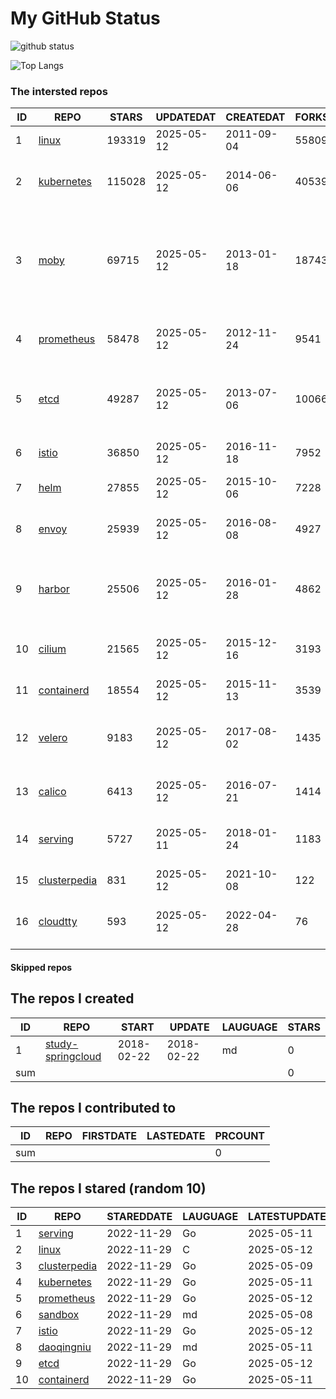 # My GitHub Status

<img src="https://github-readme-stats-1.yihong0618.vercel.app/api?username=daoqingniu&show_icons=true&&&hide_title=true&count_private=true" alt="github status" />

![Top Langs](https://github-readme-stats-1.yihong0618.vercel.app/api/top-langs/?username=daoqingniu&layout=compact)

<!--START_SECTION:github_repos-->
### The intersted repos
| ID |                              REPO                               | STARS  | UPDATEDAT  | CREATEDAT  | FORKSCOUNT |                                                DESCRIPTIONS                                                |
|----|-----------------------------------------------------------------|--------|------------|------------|------------|------------------------------------------------------------------------------------------------------------|
|  1 | [linux](https://github.com/torvalds/linux)                      | 193319 | 2025-05-12 | 2011-09-04 |      55809 | Linux kernel source tree                                                                                   |
|  2 | [kubernetes](https://github.com/kubernetes/kubernetes)          | 115028 | 2025-05-12 | 2014-06-06 |      40539 | Production-Grade Container Scheduling and Management                                                       |
|  3 | [moby](https://github.com/moby/moby)                            |  69715 | 2025-05-12 | 2013-01-18 |      18743 | The Moby Project - a collaborative project for the container ecosystem to assemble container-based systems |
|  4 | [prometheus](https://github.com/prometheus/prometheus)          |  58478 | 2025-05-12 | 2012-11-24 |       9541 | The Prometheus monitoring system and time series database.                                                 |
|  5 | [etcd](https://github.com/etcd-io/etcd)                         |  49287 | 2025-05-12 | 2013-07-06 |      10066 | Distributed reliable key-value store for the most critical data of a distributed system                    |
|  6 | [istio](https://github.com/istio/istio)                         |  36850 | 2025-05-12 | 2016-11-18 |       7952 | Connect, secure, control, and observe services.                                                            |
|  7 | [helm](https://github.com/helm/helm)                            |  27855 | 2025-05-12 | 2015-10-06 |       7228 | The Kubernetes Package Manager                                                                             |
|  8 | [envoy](https://github.com/envoyproxy/envoy)                    |  25939 | 2025-05-12 | 2016-08-08 |       4927 | Cloud-native high-performance edge/middle/service proxy                                                    |
|  9 | [harbor](https://github.com/goharbor/harbor)                    |  25506 | 2025-05-12 | 2016-01-28 |       4862 | An open source trusted cloud native registry project that stores, signs, and scans content.                |
| 10 | [cilium](https://github.com/cilium/cilium)                      |  21565 | 2025-05-12 | 2015-12-16 |       3193 | eBPF-based Networking, Security, and Observability                                                         |
| 11 | [containerd](https://github.com/containerd/containerd)          |  18554 | 2025-05-12 | 2015-11-13 |       3539 | An open and reliable container runtime                                                                     |
| 12 | [velero](https://github.com/vmware-tanzu/velero)                |   9183 | 2025-05-12 | 2017-08-02 |       1435 | Backup and migrate Kubernetes applications and their persistent volumes                                    |
| 13 | [calico](https://github.com/projectcalico/calico)               |   6413 | 2025-05-12 | 2016-07-21 |       1414 | Cloud native networking and network security                                                               |
| 14 | [serving](https://github.com/knative/serving)                   |   5727 | 2025-05-11 | 2018-01-24 |       1183 | Kubernetes-based, scale-to-zero, request-driven compute                                                    |
| 15 | [clusterpedia](https://github.com/clusterpedia-io/clusterpedia) |    831 | 2025-05-12 | 2021-10-08 |        122 | The Encyclopedia of Kubernetes clusters                                                                    |
| 16 | [cloudtty](https://github.com/cloudtty/cloudtty)                |    593 | 2025-05-12 | 2022-04-28 |         76 | A Friendly Kubernetes CloudShell (Web Terminal) !                                                          |



#### Skipped repos
<!--END_SECTION:github_repos-->

<!--START_SECTION:my_github-->
## The repos I created
| ID  |                                 REPO                                 |   START    |   UPDATE   | LAUGUAGE | STARS |
|-----|----------------------------------------------------------------------|------------|------------|----------|-------|
|   1 | [study-springcloud](https://github.com/daoqingniu/study-springcloud) | 2018-02-22 | 2018-02-22 | md       |     0 |
| sum |                                                                      |            |            |          |     0 |

## The repos I contributed to
| ID  | REPO | FIRSTDATE | LASTEDATE | PRCOUNT |
|-----|------|-----------|-----------|---------|
| sum |      |           |           |       0 |

## The repos I stared (random 10)
| ID |                              REPO                               | STAREDDATE | LAUGUAGE | LATESTUPDATE |
|----|-----------------------------------------------------------------|------------|----------|--------------|
|  1 | [serving](https://github.com/knative/serving)                   | 2022-11-29 | Go       | 2025-05-11   |
|  2 | [linux](https://github.com/torvalds/linux)                      | 2022-11-29 | C        | 2025-05-12   |
|  3 | [clusterpedia](https://github.com/clusterpedia-io/clusterpedia) | 2022-11-29 | Go       | 2025-05-09   |
|  4 | [kubernetes](https://github.com/kubernetes/kubernetes)          | 2022-11-29 | Go       | 2025-05-11   |
|  5 | [prometheus](https://github.com/prometheus/prometheus)          | 2022-11-29 | Go       | 2025-05-12   |
|  6 | [sandbox](https://github.com/cncf/sandbox)                      | 2022-11-29 | md       | 2025-05-08   |
|  7 | [istio](https://github.com/istio/istio)                         | 2022-11-29 | Go       | 2025-05-12   |
|  8 | [daoqingniu](https://github.com/daoqingniu/daoqingniu)          | 2022-11-29 | md       | 2025-05-11   |
|  9 | [etcd](https://github.com/etcd-io/etcd)                         | 2022-11-29 | Go       | 2025-05-12   |
| 10 | [containerd](https://github.com/containerd/containerd)          | 2022-11-29 | Go       | 2025-05-11   |

<!--END_SECTION:my_github-->
